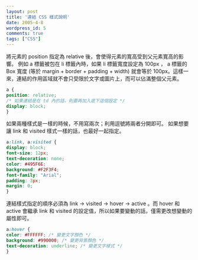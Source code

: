 ```yaml
---
layout: post
title: '連結 CSS 樣式說明'
date: 2005-4-8
wordpress_id: 5
comments: true
tags: ["CSS"]
---
```


將元素的 position 指定為 relative 後，會使得元素的寬高受到父元素寬高的影響。 例如 a 標籤被包在 li 標籤內時，如果 li 標籤寬度設定為 100px ， a 標籤的 Box 寬度 (等於 margin + border + padding + width) 就會等於 100px。這樣一來，連結的作用區域就不會只受限於文字或圖片上，而可以佔滿整個父元素。

```css
a {
position: relative;
/* 如果連結是在 td 內的話，則要再加入底下這個設定 */
display: block;
}

```

<!--more-->

如果兩種樣式是一樣的時候，不用寫兩次；利用逗號將兩者分開即可。 如果想要讓 link 和 visited 樣式一樣的話，也最好一起指定。

```css
a:link, a:visited {
display: block;
font-size: 12px;
text-decoration: none;
color: #495F6E;
background: #F2F3F4;
font-family: "Arial";
padding: 3px;
margin: 0;
}

```

連結樣式指定的順序必須為 link -> visited -> hover -> active 。而 hover 和 active 會繼承 link 和 visited 的設定值，所以如果要變動的話，僅需更改想變動的屬性即可。

```css
a:hover {
color: #FFFFFF; /* 變更文字顏色 */
background: #990000; /* 變更背景顏色 */
text-decoration: underline; /* 變更文字樣式 */
}

```
